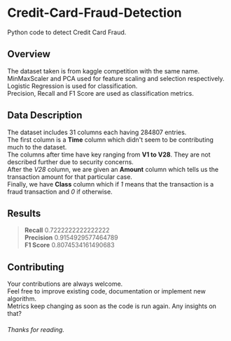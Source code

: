 # Credit-Card-Fraud-Detection
Python code to detect Credit Card Fraud.

## Overview
The dataset taken is from kaggle competition with the same name.<br/>
MinMaxScaler and PCA used for feature scaling and selection respectively.<br/>
Logistic Regression is used for classification.<br/>
Precision, Recall and F1 Score are used as classification metrics.

## Data Description
The dataset includes 31 columns each having 284807 entries.<br/>
The first column is a **Time** column which didn't seem to be contributing much to the dataset.<br/>
The columns after time have key ranging from **V1 to V28**. They are not described further due to security concerns.<br/>
After the *V28* column, we are given an **Amount** column which tells us the transaction amount for that particular case.<br/>
Finally, we have **Class** column which if *1* means that the transaction is a fraud transaction and *0* if otherwise.

## Results
> **Recall**    0.7222222222222222<br/>
> **Precision** 0.9154929577464789<br/>
> **F1 Score**  0.8074534161490683

## Contributing
Your contributions are always welcome.<br/>
Feel free to improve existing code, documentation or implement new algorithm.<br/>
Metrics keep changing as soon as the code is run again. Any insights on that?

###### Thanks for reading.

